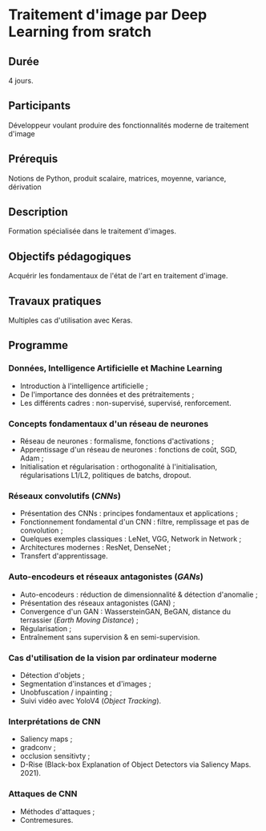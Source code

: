 # Traitement d'image par Deep Learning from sratch

## Durée

4 jours.

## Participants

Développeur voulant produire des fonctionnalités moderne de traitement d'image

## Prérequis

Notions de Python, produit scalaire, matrices, moyenne, variance, dérivation

## Description

Formation spécialisée dans le traitement d'images.

## Objectifs pédagogiques

Acquérir les fondamentaux de l'état de l'art en traitement d'image.

## Travaux pratiques

Multiples cas d'utilisation avec Keras.

## Programme

### Données, Intelligence Artificielle et Machine Learning

- Introduction à l'intelligence artificielle ;
- De l'importance des données et des prétraitements ;
- Les différents cadres : non-supervisé, supervisé, renforcement.

### Concepts fondamentaux d'un réseau de neurones

- Réseau de neurones : formalisme, fonctions d'activations ;
- Apprentissage d'un réseau de neurones : fonctions de coût, SGD, Adam ;
- Initialisation et régularisation : orthogonalité à l'initialisation, régularisations L1/L2, politiques de batchs, dropout.

### Réseaux convolutifs (*CNNs*)

- Présentation des CNNs : principes fondamentaux et applications ;
- Fonctionnement fondamental d'un CNN : filtre, remplissage et pas de convolution ;
- Quelques exemples classiques : LeNet, VGG, Network in Network ;
- Architectures modernes : ResNet, DenseNet ;
- Transfert d'apprentissage.

### Auto-encodeurs et réseaux antagonistes (*GANs*)

- Auto-encodeurs : réduction de dimensionnalité & détection d'anomalie ;
- Présentation des réseaux antagonistes (GAN) ;
- Convergence d'un GAN : WassersteinGAN, BeGAN, distance du terrassier (*Earth Moving Distance*) ;
- Régularisation ;
- Entraînement sans supervision & en semi-supervision.

### Cas d'utilisation de la vision par ordinateur moderne

- Détection d'objets ;
- Segmentation d'instances et d'images ;
- Unobfuscation / inpainting ;
- Suivi vidéo avec YoloV4 (*Object Tracking*).

### Interprétations de CNN

- Saliency maps ;
- gradconv ;
- occlusion sensitivty ;
- D-Rise (Black-box Explanation of Object Detectors via Saliency Maps. 2021).

### Attaques de CNN
- Méthodes d'attaques ;
- Contremesures.